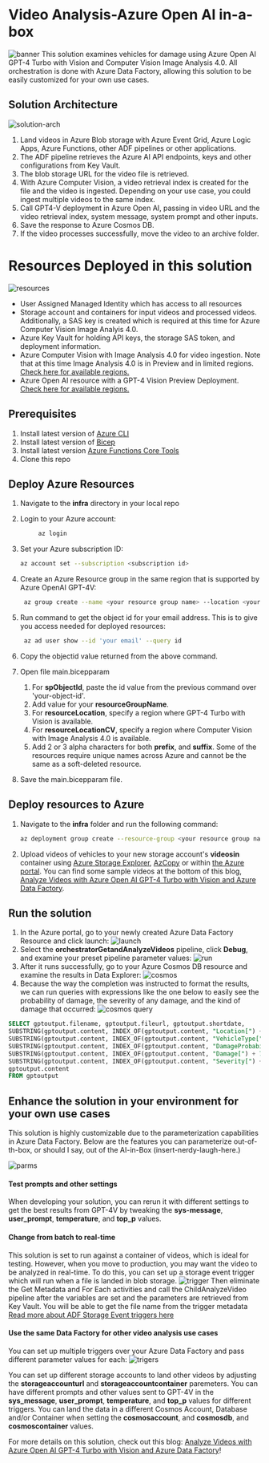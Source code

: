 # Video Analysis-Azure Open AI in-a-box
![banner](./readme-assets/banner-aoai-video-analysis-in-a-box.png)
This solution examines vehicles for damage using Azure Open AI GPT-4 Turbo with Vision and Computer Vision Image Analysis 4.0. All orchestration is done with Azure Data Factory, allowing this solution to be easily customized for your own use cases.

## Solution Architecture

![solution-arch](./readme-assets/gpt4-adf-architecture.jpg)

1. Land videos in Azure Blob storage with Azure Event Grid, Azure Logic Apps, Azure Functions, other ADF pipelines or other applications. 
1. The ADF pipeline retrieves the Azure AI API endpoints, keys and other configurations from Key Vault.
1. The blob storage URL for the video file is retrieved.
1. With Azure Computer Vision, a video retrieval index is created for the file and the video is ingested. Depending on your use case, you could ingest multiple videos to the same index.
1. Call GPT4-V deployment in Azure Open AI, passing in video URL and the video retrieval index, system message, system prompt and other inputs.
1. Save the response to Azure Cosmos DB.
1. If the video processes successfully, move the video to an archive folder.

# Resources Deployed in this solution

![resources](./readme-assets/resources.jpg)

- User Assigned Managed Identity which has access to all resources
- Storage account and containers for input videos and processed videos. Additionally, a SAS key is created which is required at this time for Azure Computer Vision Image Analyis 4.0.
- Azure Key Vault for holding API keys, the storage SAS token, and deployment information.
- Azure Computer Vision with Image Analysis 4.0 for video ingestion. Note that at this time Image Analysis 4.0 is in Preview and in limited regions. [Check here for available regions.](https://learn.microsoft.com/en-us/fabric/release-plan/)
- Azure Open AI resource with a GPT-4 Vision Preview Deployment. [Check here for available regions.](https://learn.microsoft.com/en-us/azure/ai-services/openai/concepts/models#gpt-4-and-gpt-4-turbo-preview-model-availability)

## Prerequisites

 1. Install latest version of [Azure CLI](https://docs.microsoft.com/en-us/cli/azure/install-azure-cli-windows?view=azure-cli-latest)
 1. Install latest version of [Bicep](https://docs.microsoft.com/en-us/azure/azure-resource-manager/bicep/install)
 1. Install latest version [Azure Functions Core Tools](https://learn.microsoft.com/en-us/azure/azure-functions/functions-run-local?tabs=windows%2Cisolated-process%2Cnode-v4%2Cpython-v2%2Chttp-trigger%2Ccontainer-apps&pivots=programming-language-python#v2)
 1. Clone this repo

## Deploy Azure Resources

1. Navigate to the **infra** directory in your local repo
1. Login to your Azure account:  

    ```bash
         az login
    ```

1. Set your Azure subscription ID:

    ```bash
    az account set --subscription <subscription id>
    ```

1. Create an Azure Resource group in the same region that is supported by Azure OpenAI GPT-4V:

    ```bash
     az group create --name <your resource group name> --location <your resource group location>
    ```

1. Run command to get the object id for your email address. This is to give you access needed for deployed resources:

    ```bash
     az ad user show --id 'your email' --query id
    ```

1. Copy the objectid value returned from the above command.
1. Open file main.bicepparam
    1. For **spObjectId**, paste the id value from the previous command over 'your-object-id'.
    1. Add value for your **resourceGroupName**.
    1. For **resourceLocation**, specify a region where GPT-4 Turbo with Vision is available.
    1. For **resourceLocationCV**, specify a region where Computer Vision with Image Analysis 4.0 is available.
    1. Add 2 or 3 alpha characters for both  **prefix**, and **suffix**. Some of the resources require unique names across Azure and cannot be the same as a soft-deleted resource.
1. Save the main.bicepparam file.

## Deploy resources to Azure

1. Navigate to the **infra** folder and run the following command:

    ```bash
    az deployment group create --resource-group <your resource group name>  --template-file main.bicep --parameters main.bicepparam
    ```
1. Upload videos of vehicles to your new storage account's **videosin** container using [Azure Storage Explorer](https://learn.microsoft.com/en-us/azure/vs-azure-tools-storage-manage-with-storage-explorer), [AzCopy](https://learn.microsoft.com/en-us/azure/storage/common/storage-use-azcopy-files#upload-the-contents-of-a-directory) or within [the Azure portal](https://learn.microsoft.com/en-us/azure/storage/blobs/storage-quickstart-blobs-portal#upload-a-block-blob). You can find some sample videos at the bottom of this blog, [Analyze Videos with Azure Open AI GPT-4 Turbo with Vision and Azure Data Factory](https://techcommunity.microsoft.com/t5/fasttrack-for-azure/analyze-videos-with-azure-open-ai-gpt-4-turbo-with-vision-and/ba-p/4032778).

## Run the solution

1. In the Azure portal, go to your newly created Azure Data Factory Resource and click launch:
![launch](./readme-assets/launchadf.jpg)
1. Select the **orchestratorGetandAnalyzeVideos** pipeline, click **Debug**, and examine your preset pipeline parameter values:
![run](./readme-assets/run-from-adf.png)
1. After it runs successfully, go to your Azure Cosmos DB resource and examine the results in Data Explorer:
![cosmos](./readme-assets/cosmos-data-explorer.png)
1. Because the way the completion was instructed to format the results, we can run queries with expressions like the one below to easily see the probability of damage, the severity of any damage, and the kind of damage that occurred:
![cosmos query](./readme-assets/cosmos-query.png)

```sql
SELECT gptoutput.filename, gptoutput.fileurl, gptoutput.shortdate,
SUBSTRING(gptoutput.content, INDEX_OF(gptoutput.content, "Location[") + 9, INDEX_OF(gptoutput.content, "]", INDEX_OF(gptoutput.content, "Location[") + 9) - INDEX_OF(gptoutput.content, "Location[") - 9) AS Location,
SUBSTRING(gptoutput.content, INDEX_OF(gptoutput.content, "VehicleType[") + 12, INDEX_OF(gptoutput.content, "]", INDEX_OF(gptoutput.content, "VehicleType[") + 12) - INDEX_OF(gptoutput.content, "VehicleType[") - 12) AS VehicleType,
SUBSTRING(gptoutput.content, INDEX_OF(gptoutput.content, "DamageProbability[") + 18, INDEX_OF(gptoutput.content, "]", INDEX_OF(gptoutput.content, "DamageProbability[") + 18) - INDEX_OF(gptoutput.content, "DamageProbability[") - 18) AS DamageProbability,
SUBSTRING(gptoutput.content, INDEX_OF(gptoutput.content, "Damage[") + 7, INDEX_OF(gptoutput.content, "]", INDEX_OF(gptoutput.content, "Damage[") + 7) - INDEX_OF(gptoutput.content, "Damage[") - 7) AS DamageType,
SUBSTRING(gptoutput.content, INDEX_OF(gptoutput.content, "Severity[") + 9, INDEX_OF(gptoutput.content, "]", INDEX_OF(gptoutput.content, "Severity[") + 9) - INDEX_OF(gptoutput.content, "Severity[") - 9) AS Severity,
gptoutput.content
FROM gptoutput
```

## Enhance the solution in your environment for your own use cases

This solution is highly customizable due to the parameterization capabilities in Azure Data Factory. Below are the features you can parameterize out-of-th-box, or should I say, out of the AI-in-Box (insert-nerdy-laugh-here.)

![parms](./readme-assets/adf-parms.jpg)

#### Test prompts and other settings

When developing your solution, you can rerun it with different settings to get the best results from GPT-4V by tweaking the **sys-message**, **user_prompt**, **temperature**, and **top_p** values.

#### Change from batch to real-time
This solution is set to run against a container of videos, which is ideal for testing. However, when you move to production, you may want the video to be analyzed in real-time. To do this, you can set up a storage event trigger which will run when a file is landed in blob storage. 
![trigger](./readme-assets/blob-event-trigger.jpg)
Then eliminate the Get Metadata and For Each activities and call the ChildAnalyzeVideo pipeline after the variables are set and the parameters are retrieved from Key Vault. You will be able to get the file name from the trigger metadata [Read more about ADF Storage Event triggers here](https://learn.microsoft.com/en-us/azure/data-factory/how-to-create-event-trigger?tabs=data-factory)

#### Use the same Data Factory for other video analysis use cases

You can set up multiple triggers over your Azure Data Factory and pass different parameter values for each:
![trigers](./readme-assets/new-trigger-parm.png)

You can set up different storage accounts to land other videos by adjusting the **storageaccounturl** and **storageaccountcontainer** paremeters. You can have different prompts and other values sent to GPT-4V in the **sys_message**, **user_prompt**, **temperature**, and **top_p** values for different triggers. You can land the data in a different Cosmos Account, Database and/or Container when setting the **cosmosaccount**, and **cosmosdb**, and **cosmoscontainer** values.

For more details on this solution, check out this blog: [Analyze Videos with Azure Open AI GPT-4 Turbo with Vision and Azure Data Factory](https://techcommunity.microsoft.com/t5/fasttrack-for-azure/analyze-videos-with-azure-open-ai-gpt-4-turbo-with-vision-and/ba-p/4032778)!
